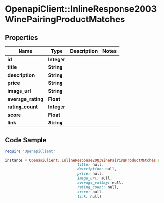# OpenapiClient::InlineResponse2003WinePairingProductMatches

## Properties

Name | Type | Description | Notes
------------ | ------------- | ------------- | -------------
**id** | **Integer** |  | 
**title** | **String** |  | 
**description** | **String** |  | 
**price** | **String** |  | 
**image_url** | **String** |  | 
**average_rating** | **Float** |  | 
**rating_count** | **Integer** |  | 
**score** | **Float** |  | 
**link** | **String** |  | 

## Code Sample

```ruby
require 'OpenapiClient'

instance = OpenapiClient::InlineResponse2003WinePairingProductMatches.new(id: null,
                                 title: null,
                                 description: null,
                                 price: null,
                                 image_url: null,
                                 average_rating: null,
                                 rating_count: null,
                                 score: null,
                                 link: null)
```


